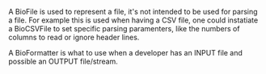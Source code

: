 A BioFile is used to represent a file, it's not intended to be used for parsing a file. For example this is used when having a CSV file, one could instatiate a BioCSVFile to set specific parsing paramenters, like the numbers of columns to read or ignore header lines.

A BioFormatter is what to use when a developer has an INPUT file and possible an OUTPUT file/stream.
